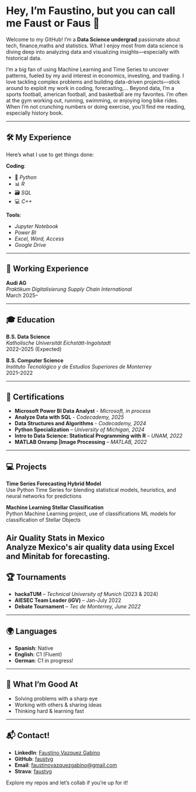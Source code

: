# Hey, I’m Faustino, but you can call me Faust or Faus 👋  
Welcome to my GitHub! I’m a **Data Science undergrad** passionate about tech, finance,maths and statistics. What I enjoy most from data science is diving deep into analyzing data and visualizing insights—especially with historical data. 

I’m a big fan of using Machine Learning and Time Series to uncover patterns, fueled by my avid interest in economics, investing, and trading. I love tackling complex problems and building data-driven projects—stick around to exploit my work in coding, forecasting,...
Beyond data, I’m a sports football, american football, and basketball are my favorites. I’m often at the gym working out, running, swimming, or enjoying long bike rides. When I’m not crunching numbers or doing exercise, you’ll find me reading, especially history book.


---

## 🛠️ My Experience  
Here’s what I use to get things done:  

**Coding**:  
- 🐍 *Python*  
- 📊 *R*  
- 🗃️ *SQL*  
- 💻 *C++*  

**Tools**:  
- *Jupyter Notebook*  
- *Power BI*  
- *Excel, Word, Access*  
- *Google Drive*  

---

## 💼 Working Experience  
**Audi AG**  
*Praktikum Digitalisierung Supply Chain International*  
March 2025–  

---

## 🎓 Education  
**B.S. Data Science**  
*Katholische Universität Eichstätt-Ingolstadt*  
2022–2025 (Expected)  

**B.S. Computer Science**  
*Instituto Tecnológico y de Estudios Superiores de Monterrey*  
2021–2022  

---

## 📜 Certifications  
- **Microsoft Power BI Data Analyst** - *Microsoft, in process*
- **Analyze Data with SQL** - *Codecademy, 2025* 
- **Data Structures and Algorithms** - *Codecademy, 2024*
- **Python Specialization** – *University of Michigan, 2024*  
- **Intro to Data Science: Statistical Programming with R** – *UNAM, 2022*  
- **MATLAB Onramp |Image Processing** – *MATLAB, 2022*  

---

## 💻 Projects 
**Time Series Forecasting Hybrid Model**  
Use Python Time Series for blending statistical models, heuristics, and neural networks for predictions

**Machine Learning Stellar Classification**  
Python Machine Learning project, use of classifications ML models for classification of Stellar Objects  

**Air Quality Stats in Mexico**  
Analyze Mexico's air quality data using Excel and Minitab for forecasting.
---

## 🏆 Tournaments  
- **hackaTUM** – *Technical University of Munich* (2023 & 2024)
- **AIESEC Team Leader (iGV)** – Jan-July 2022  
- **Debate Tournament** – *Tec de Monterrey, June 2022*  

---

## 🌍 Languages  
- **Spanish**: Native  
- **English**: C1 (Fluent)  
- **German**: C1  in progress!

---

## 🌟 What I’m Good At  
- Solving problems with a sharp eye  
- Working with others & sharing ideas  
- Thinking hard & learning fast  

---
## 📬 Contact!  
- **LinkedIn**: [Faustino Vazquez Gabino](https://www.linkedin.com/in/faustvg)  
- **GitHub**: [faustvg](https://github.com/faustvg)  
- **Email**: [faustinovazquezgabino@gmail.com](mailto:faustinovazquezgabino@gmail.com)  
- **Strava**: [faustvg](https://www.strava.com/athletes/142792379)  

Explore my repos and let’s collab if you’re up for it!  
